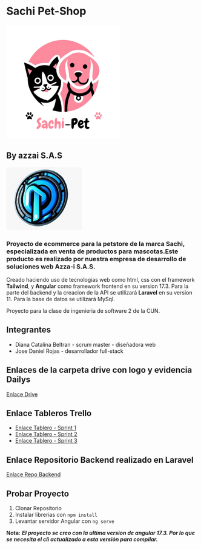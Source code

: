 # Sachi Pet-Shop
![logo-sachi-pet](./src/assets/images/logo-1-300.png)

## By azzai S.A.S
![logo-azzai](./src/assets/images/logo-azzai-200.jpg)

### Proyecto de ecommerce para la petstore de la marca Sachi, especializada en venta de productos para mascotas.Este producto es realizado por nuestra empresa de desarrollo de soluciones web Azza-i S.A.S.

Creado haciendo uso de tecnologias web como html, css con el framework **Tailwind**, y **Angular** como framework frontend en su version 17.3. Para la parte del backend y la creacion de la API se utilizará **Laravel** en su version 11. Para la base de datos se utilizará MySql.


Proyecto  para la clase de ingenieria de software 2 de la CUN.

 ## Integrantes
 - Diana Catalina Beltran - scrum master - diseñadora web
 - Jose Daniel Rojas - desarrollador full-stack

## Enlaces de la carpeta drive con logo y evidencia Dailys

[Enlace Drive](https://drive.google.com/drive/u/3/folders/1utS9NulOrHH5Fb8ibsaXXZ_WmmOgvNvm)

## Enlace Tableros Trello

- [Enlace Tablero - Sprint 1](https://trello.com/b/Uk34wjC4/sprint-1)
- [Enlace Tablero - Sprint 2](https://trello.com/b/fa2bAvwd/sprint-2)
- [Enlace Tablero - Sprint 3](https://trello.com/b/XerCiBqo/sprint-3)

## Enlace Repositorio Backend realizado en Laravel

[Enlace Repo Backend](https://github.com/DanielRojasDV/api-sachi-pet.git)

## Probar Proyecto

1. Clonar Repositorio
2. Instalar librerias con `npm install`
3. Levantar servidor Angular con `ng serve`

**Nota:** ***El proyecto se creo con la ultima version de angular 17.3. Por lo que se necesita el cli actualizado a esta versión para compilar.***
